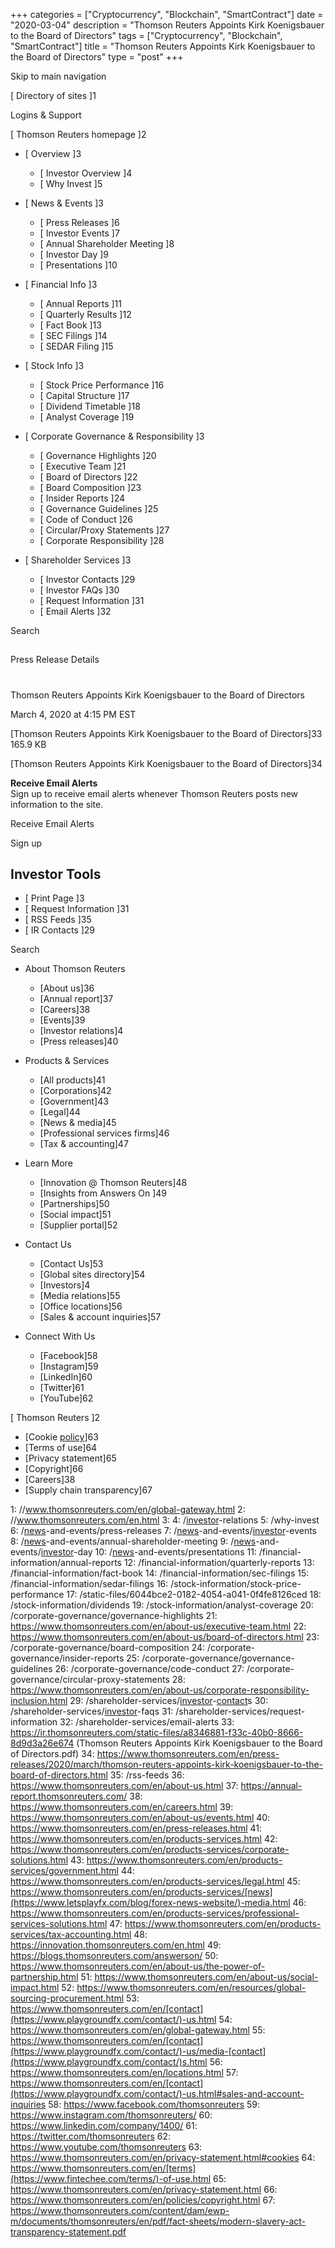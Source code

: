 +++
categories = ["Cryptocurrency", "Blockchain", "SmartContract"]
date = "2020-03-04"
description = "Thomson Reuters Appoints Kirk Koenigsbauer to the Board of Directors"
tags = ["Cryptocurrency", "Blockchain", "SmartContract"]
title = "Thomson Reuters Appoints Kirk Koenigsbauer to the Board of Directors"
type = "post"
+++



Skip to main navigation

[ Directory of sites ]1

Logins & Support

[ Thomson Reuters homepage ]2

  * [ Overview ]3

    * [ Investor Overview ]4
    * [ Why Invest ]5

  * [ News & Events ]3

    * [ Press Releases ]6
    * [ Investor Events ]7
    * [ Annual Shareholder Meeting ]8
    * [ Investor Day ]9
    * [ Presentations ]10

  * [ Financial Info ]3

    * [ Annual Reports ]11
    * [ Quarterly Results ]12
    * [ Fact Book ]13
    * [ SEC Filings ]14
    * [ SEDAR Filing ]15

  * [ Stock Info ]3

    * [ Stock Price Performance ]16
    * [ Capital Structure ]17
    * [ Dividend Timetable ]18
    * [ Analyst Coverage ]19

  * [ Corporate Governance & Responsibility ]3

    * [ Governance Highlights ]20
    * [ Executive Team ]21
    * [ Board of Directors ]22
    * [ Board Composition ]23
    * [ Insider Reports ]24
    * [ Governance Guidelines ]25
    * [ Code of Conduct ]26
    * [ Circular/Proxy Statements ]27
    * [ Corporate Responsibility ]28

  * [ Shareholder Services ]3

    * [ Investor Contacts ]29
    * [ Investor FAQs ]30
    * [ Request Information ]31
    * [ Email Alerts ]32

Search

##

Press Release Details

#

Thomson Reuters Appoints Kirk Koenigsbauer to the Board of Directors

March 4, 2020 at 4:15 PM EST

[Thomson Reuters Appoints Kirk Koenigsbauer to the Board of
Directors]33 165.9 KB

[Thomson Reuters Appoints Kirk Koenigsbauer to the Board of
Directors]34

**Receive Email Alerts**  
Sign up to receive email alerts whenever Thomson Reuters posts new
information to the site.

Receive Email Alerts

Sign up

## Investor Tools

  * [ Print Page ]3
  * [ Request Information ]31
  * [ RSS Feeds ]35
  * [ IR Contacts ]29

Search

  * About Thomson Reuters

    * [About us]36
    * [Annual report]37
    * [Careers]38
    * [Events]39
    * [Investor relations]4
    * [Press releases]40

  * Products & Services

    * [All products]41
    * [Corporations]42
    * [Government]43
    * [Legal]44
    * [News & media]45
    * [Professional services firms]46
    * [Tax & accounting]47

  * Learn More

    * [Innovation @ Thomson Reuters]48
    * [Insights from Answers On ]49
    * [Partnerships]50
    * [Social impact]51
    * [Supplier portal]52

  * Contact Us

    * [Contact Us]53
    * [Global sites directory]54
    * [Investors]4
    * [Media relations]55
    * [Office locations]56
    * [Sales & account inquiries]57

  * Connect With Us

    * [Facebook]58
    * [Instagram]59
    * [LinkedIn]60
    * [Twitter]61
    * [YouTube]62

[ Thomson Reuters ]2

  * [Cookie [policy](https://www.fintechee.com/policy/)]63
  * [Terms of use]64
  * [Privacy statement]65
  * [Copyright]66
  * [Careers]38
  * [Supply chain transparency]67

   1: //www.thomsonreuters.com/en/global-gateway.html
   2: //www.thomsonreuters.com/en.html
   3: 
   4: /[investor](https://www.fintechee.com/tutorial-for-forex-trading/investor-mode/)-relations
   5: /why-invest
   6: /[news](https://www.letsplayfx.com/blog/forex-news-website/)-and-events/press-releases
   7: /[news](https://www.letsplayfx.com/blog/forex-news-website/)-and-events/[investor](https://www.fintechee.com/tutorial-for-forex-trading/investor-mode/)-events
   8: /[news](https://www.letsplayfx.com/blog/forex-news-website/)-and-events/annual-shareholder-meeting
   9: /[news](https://www.letsplayfx.com/blog/forex-news-website/)-and-events/[investor](https://www.fintechee.com/tutorial-for-forex-trading/investor-mode/)-day
   10: /[news](https://www.letsplayfx.com/blog/forex-news-website/)-and-events/presentations
   11: /financial-information/annual-reports
   12: /financial-information/quarterly-reports
   13: /financial-information/fact-book
   14: /financial-information/sec-filings
   15: /financial-information/sedar-filings
   16: /stock-information/stock-price-performance
   17: /static-files/6044bce2-0182-4054-a041-0f4fe8126ced
   18: /stock-information/dividends
   19: /stock-information/analyst-coverage
   20: /corporate-governance/governance-highlights
   21: https://www.thomsonreuters.com/en/about-us/executive-team.html
   22: https://www.thomsonreuters.com/en/about-us/board-of-directors.html
   23: /corporate-governance/board-composition
   24: /corporate-governance/insider-reports
   25: /corporate-governance/governance-guidelines
   26: /corporate-governance/code-conduct
   27: /corporate-governance/circular-proxy-statements
   28: https://www.thomsonreuters.com/en/about-us/corporate-responsibility-inclusion.html
   29: /shareholder-services/[investor](https://www.fintechee.com/tutorial-for-forex-trading/investor-mode/)-[contact](https://www.playgroundfx.com/contact/)s
   30: /shareholder-services/[investor](https://www.fintechee.com/tutorial-for-forex-trading/investor-mode/)-faqs
   31: /shareholder-services/request-information
   32: /shareholder-services/email-alerts
   33: https://ir.thomsonreuters.com/static-files/a8346881-f33c-40b0-8666-8d9d3a26e674 (Thomson Reuters Appoints Kirk Koenigsbauer to the Board of Directors.pdf)
   34: https://www.thomsonreuters.com/en/press-releases/2020/march/thomson-reuters-appoints-kirk-koenigsbauer-to-the-board-of-directors.html
   35: /rss-feeds
   36: https://www.thomsonreuters.com/en/about-us.html
   37: https://annual-report.thomsonreuters.com/
   38: https://www.thomsonreuters.com/en/careers.html
   39: https://www.thomsonreuters.com/en/about-us/events.html
   40: https://www.thomsonreuters.com/en/press-releases.html
   41: https://www.thomsonreuters.com/en/products-services.html
   42: https://www.thomsonreuters.com/en/products-services/corporate-solutions.html
   43: https://www.thomsonreuters.com/en/products-services/government.html
   44: https://www.thomsonreuters.com/en/products-services/legal.html
   45: https://www.thomsonreuters.com/en/products-services/[news](https://www.letsplayfx.com/blog/forex-news-website/)-media.html
   46: https://www.thomsonreuters.com/en/products-services/professional-services-solutions.html
   47: https://www.thomsonreuters.com/en/products-services/tax-accounting.html
   48: https://innovation.thomsonreuters.com/en.html
   49: https://blogs.thomsonreuters.com/answerson/
   50: https://www.thomsonreuters.com/en/about-us/the-power-of-partnership.html
   51: https://www.thomsonreuters.com/en/about-us/social-impact.html
   52: https://www.thomsonreuters.com/en/resources/global-sourcing-procurement.html
   53: https://www.thomsonreuters.com/en/[contact](https://www.playgroundfx.com/contact/)-us.html
   54: https://www.thomsonreuters.com/en/global-gateway.html
   55: https://www.thomsonreuters.com/en/[contact](https://www.playgroundfx.com/contact/)-us/media-[contact](https://www.playgroundfx.com/contact/)s.html
   56: https://www.thomsonreuters.com/en/locations.html
   57: https://www.thomsonreuters.com/en/[contact](https://www.playgroundfx.com/contact/)-us.html#sales-and-account-inquiries
   58: https://www.facebook.com/thomsonreuters
   59: https://www.instagram.com/thomsonreuters/
   60: https://www.linkedin.com/company/1400/
   61: https://twitter.com/thomsonreuters
   62: https://www.youtube.com/thomsonreuters
   63: https://www.thomsonreuters.com/en/privacy-statement.html#cookies
   64: https://www.thomsonreuters.com/en/[terms](https://www.fintechee.com/terms/)-of-use.html
   65: https://www.thomsonreuters.com/en/privacy-statement.html
   66: https://www.thomsonreuters.com/en/policies/copyright.html
   67: https://www.thomsonreuters.com/content/dam/ewp-m/documents/thomsonreuters/en/pdf/fact-sheets/modern-slavery-act-transparency-statement.pdf